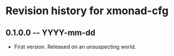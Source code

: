 # Revision history for xmonad-cfg

## 0.1.0.0 -- YYYY-mm-dd

* First version. Released on an unsuspecting world.
